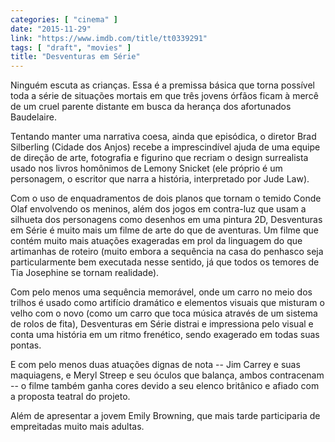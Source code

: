 ```yaml
---
categories: [ "cinema" ]
date: "2015-11-29"
link: "https://www.imdb.com/title/tt0339291"
tags: [ "draft", "movies" ]
title: "Desventuras em Série"
---
```

Ninguém escuta as crianças. Essa é a premissa básica que torna possível toda a série de situações mortais em que três jovens órfãos ficam à mercê de um cruel parente distante em busca da herança dos afortunados Baudelaire.

Tentando manter uma narrativa coesa, ainda que episódica, o diretor Brad Silberling (Cidade dos Anjos) recebe a imprescindível ajuda de uma equipe de direção de arte, fotografia e figurino que recriam o design surrealista usado nos livros homônimos de Lemony Snicket (ele próprio é um personagem, o escritor que narra a história, interpretado por Jude Law).

Com o uso de enquadramentos de dois planos que tornam o temido Conde Olaf envolvendo os meninos, além dos jogos em contra-luz que usam a silhueta dos personagens como desenhos em uma pintura 2D, Desventuras em Série é muito mais um filme de arte do que de aventuras. Um filme que contém muito mais atuações exageradas em prol da linguagem do que artimanhas de roteiro (muito embora a sequência na casa do penhasco seja particularmente bem executada nesse sentido, já que todos os temores de Tia Josephine se tornam realidade).

Com pelo menos uma sequência memorável, onde um carro no meio dos trilhos é usado como artifício dramático e elementos visuais que misturam o velho com o novo (como um carro que toca música através de um sistema de rolos de fita), Desventuras em Série distrai e impressiona pelo visual e conta uma história em um ritmo frenético, sendo exagerado em todas suas pontas.

E com pelo menos duas atuações dignas de nota -- Jim Carrey e suas maquiagens, e Meryl Streep e seu óculos que balança, ambos contracenam -- o filme também ganha cores devido a seu elenco britânico e afiado com a proposta teatral do projeto.

Além de apresentar a jovem Emily Browning, que mais tarde participaria de empreitadas muito mais adultas.
